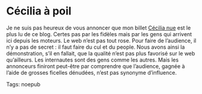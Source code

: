 # Cécilia à poil

Je ne suis pas heureux de vous annoncer que mon billet [Cécilia nue](/2007/09/27/cecilia-nue/) est le plus lu de ce blog. Certes pas par les fidèles mais par les gens qui arrivent ici depuis les moteurs. Le web n’est pas tout rose. Pour faire de l’audience, il n’y a pas de secret : il faut faire du cul et du people. Nous avons ainsi la démonstration, s’il en fallait, que la qualité n’est pas plus favorisé sur le web qu’ailleurs. Les internautes sont des gens comme les autres. Mais les annonceurs finiront peut-être par comprendre que l’audience, gagnée à l’aide de grosses ficelles dénudées, n’est pas synonyme d’influence.

Tags: noepub